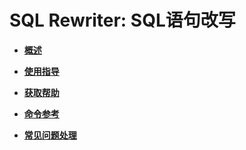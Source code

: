 # SQL Rewriter: SQL语句改写

-   **[概述](概述-66.md)**

-   **[使用指导](使用指导-22.md)**

-   **[获取帮助](获取帮助-23.md)**

-   **[命令参考](命令参考-24.md)**

-   **[常见问题处理](常见问题处理-25.md)**
